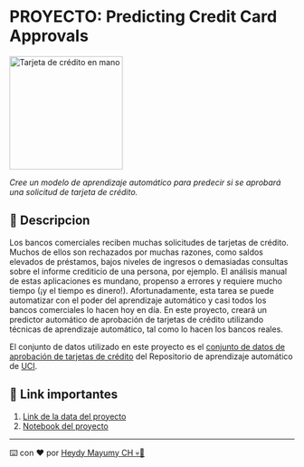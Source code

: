 # PROYECTO: Predicting Credit Card Approvals

<img src = "https://assets.datacamp.com/production/project_558/img/credit_card.jpg" alt = "Tarjeta de crédito en mano" height = 200px>

_Cree un modelo de aprendizaje automático para predecir si se aprobará una solicitud de tarjeta de crédito._

## 🔎 Descripcion 

Los bancos comerciales reciben muchas solicitudes de tarjetas de crédito. Muchos de ellos son rechazados por muchas razones, como saldos elevados de préstamos, bajos niveles de ingresos o demasiadas consultas sobre el informe crediticio de una persona, por ejemplo. El análisis manual de estas aplicaciones es mundano, propenso a errores y requiere mucho tiempo (¡y el tiempo es dinero!). Afortunadamente, esta tarea se puede automatizar con el poder del aprendizaje automático y casi todos los bancos comerciales lo hacen hoy en día. En este proyecto, creará un predictor automático de aprobación de tarjetas de crédito utilizando técnicas de aprendizaje automático, tal como lo hacen los bancos reales.

El conjunto de datos utilizado en este proyecto es el [conjunto de datos de aprobación de tarjetas de crédito](http://archive.ics.uci.edu/ml/datasets/credit+approval) del Repositorio de aprendizaje automático de [UCI](http://archive.ics.uci.edu/ml/index.php).

## 🔗 Link importantes 
1. [Link de la data del proyecto](https://github.com/MayumyCH/dc_predicting_credit_card_approvals_with_python/tree/main/dataset)
2. [Notebook del proyecto](https://github.com/MayumyCH/dc_predicting_credit_card_approvals_with_python/blob/main/notebook.ipynb)

---
⌨️ con ❤️ por [Heydy Mayumy CH 💀🤖](https://github.com/MayumyCH)
